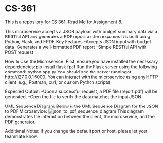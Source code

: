 # CS-361
This is a repository for CS 361.
Read Me for Assignment 8.

This microservice accepts a JSON payload with budget summary data via a RESTful API and generates a PDF report as the response. It is built using Python, Flask, and FPDF.
Key Features
-Accepts JSON input with budget data
-Generates a well-formatted PDF report
-Simple RESTful API with POST request

How to Use the Microservice:
First, ensure you have installed the necessary dependencies:
pip install flask fpdf
Run the Flask server using the following command:
python app.py
You should see the server running at http://127.0.0.1:5000.
You can interact with the microservice using any HTTP client (e.g., Postman, curl, or custom Python scripts).

Expected Output:
-Upon a successful request, a PDF file (report.pdf) will be generated.
-Open the file to verify the data matches the input JSON.

UML Sequence Diagram:
Below is the UML Sequence Diagram for the JSON to PDF Microservice:
![json_to_pdf_sequence_diagram](https://github.com/user-attachments/assets/b48b12f1-9bc4-49c2-aaf7-5c9cfa2cefdc)
This diagram demonstrates the interaction between the client, the microservice, and the PDF generator.

Additional Notes:
If you change the default port or host, please let your teammate know.

